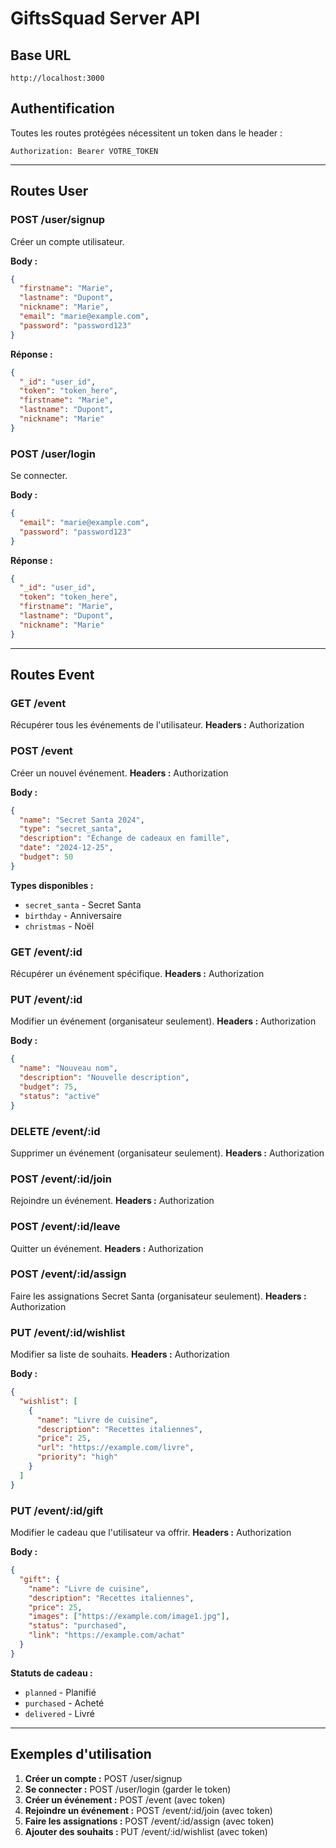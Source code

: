 # GiftsSquad Server API

## Base URL

```
http://localhost:3000
```

## Authentification

Toutes les routes protégées nécessitent un token dans le header :

```
Authorization: Bearer VOTRE_TOKEN
```

---

## Routes User

### POST /user/signup

Créer un compte utilisateur.

**Body :**

```json
{
  "firstname": "Marie",
  "lastname": "Dupont",
  "nickname": "Marie",
  "email": "marie@example.com",
  "password": "password123"
}
```

**Réponse :**

```json
{
  "_id": "user_id",
  "token": "token_here",
  "firstname": "Marie",
  "lastname": "Dupont",
  "nickname": "Marie"
}
```

### POST /user/login

Se connecter.

**Body :**

```json
{
  "email": "marie@example.com",
  "password": "password123"
}
```

**Réponse :**

```json
{
  "_id": "user_id",
  "token": "token_here",
  "firstname": "Marie",
  "lastname": "Dupont",
  "nickname": "Marie"
}
```

---

## Routes Event

### GET /event

Récupérer tous les événements de l'utilisateur.
**Headers :** Authorization

### POST /event

Créer un nouvel événement.
**Headers :** Authorization

**Body :**

```json
{
  "name": "Secret Santa 2024",
  "type": "secret_santa",
  "description": "Échange de cadeaux en famille",
  "date": "2024-12-25",
  "budget": 50
}
```

**Types disponibles :**

- `secret_santa` - Secret Santa
- `birthday` - Anniversaire
- `christmas` - Noël

### GET /event/:id

Récupérer un événement spécifique.
**Headers :** Authorization

### PUT /event/:id

Modifier un événement (organisateur seulement).
**Headers :** Authorization

**Body :**

```json
{
  "name": "Nouveau nom",
  "description": "Nouvelle description",
  "budget": 75,
  "status": "active"
}
```

### DELETE /event/:id

Supprimer un événement (organisateur seulement).
**Headers :** Authorization

### POST /event/:id/join

Rejoindre un événement.
**Headers :** Authorization

### POST /event/:id/leave

Quitter un événement.
**Headers :** Authorization

### POST /event/:id/assign

Faire les assignations Secret Santa (organisateur seulement).
**Headers :** Authorization

### PUT /event/:id/wishlist

Modifier sa liste de souhaits.
**Headers :** Authorization

**Body :**

```json
{
  "wishlist": [
    {
      "name": "Livre de cuisine",
      "description": "Recettes italiennes",
      "price": 25,
      "url": "https://example.com/livre",
      "priority": "high"
    }
  ]
}
```

### PUT /event/:id/gift

Modifier le cadeau que l'utilisateur va offrir.
**Headers :** Authorization

**Body :**

```json
{
  "gift": {
    "name": "Livre de cuisine",
    "description": "Recettes italiennes",
    "price": 25,
    "images": ["https://example.com/image1.jpg"],
    "status": "purchased",
    "link": "https://example.com/achat"
  }
}
```

**Statuts de cadeau :**

- `planned` - Planifié
- `purchased` - Acheté
- `delivered` - Livré

---

## Exemples d'utilisation

1. **Créer un compte :** POST /user/signup
2. **Se connecter :** POST /user/login (garder le token)
3. **Créer un événement :** POST /event (avec token)
4. **Rejoindre un événement :** POST /event/:id/join (avec token)
5. **Faire les assignations :** POST /event/:id/assign (avec token)
6. **Ajouter des souhaits :** PUT /event/:id/wishlist (avec token)
